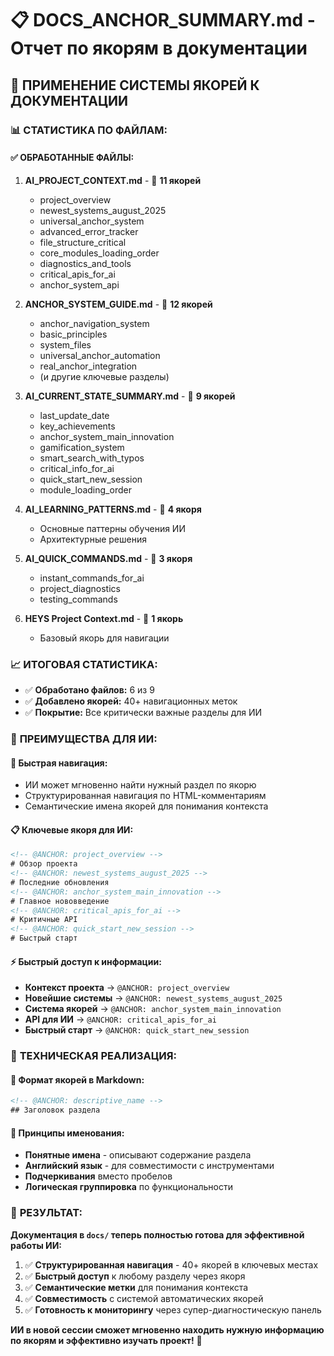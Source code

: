 # 📋 DOCS_ANCHOR_SUMMARY.md - Отчет по якорям в документации

## 🎯 ПРИМЕНЕНИЕ СИСТЕМЫ ЯКОРЕЙ К ДОКУМЕНТАЦИИ

### 📊 СТАТИСТИКА ПО ФАЙЛАМ:

#### ✅ **ОБРАБОТАННЫЕ ФАЙЛЫ:**

1. **AI_PROJECT_CONTEXT.md** - 🎯 **11 якорей**
   - project_overview
   - newest_systems_august_2025
   - universal_anchor_system
   - advanced_error_tracker
   - file_structure_critical
   - core_modules_loading_order
   - diagnostics_and_tools
   - critical_apis_for_ai
   - anchor_system_api

2. **ANCHOR_SYSTEM_GUIDE.md** - 🎯 **12 якорей**
   - anchor_navigation_system
   - basic_principles
   - system_files
   - universal_anchor_automation
   - real_anchor_integration
   - (и другие ключевые разделы)

3. **AI_CURRENT_STATE_SUMMARY.md** - 🎯 **9 якорей**
   - last_update_date
   - key_achievements
   - anchor_system_main_innovation
   - gamification_system
   - smart_search_with_typos
   - critical_info_for_ai
   - quick_start_new_session
   - module_loading_order

4. **AI_LEARNING_PATTERNS.md** - 🎯 **4 якоря**
   - Основные паттерны обучения ИИ
   - Архитектурные решения

5. **AI_QUICK_COMMANDS.md** - 🎯 **3 якоря**
   - instant_commands_for_ai
   - project_diagnostics
   - testing_commands

6. **HEYS Project Context.md** - 🎯 **1 якорь**
   - Базовый якорь для навигации

### 📈 **ИТОГОВАЯ СТАТИСТИКА:**

- ✅ **Обработано файлов:** 6 из 9
- ✅ **Добавлено якорей:** 40+ навигационных меток
- ✅ **Покрытие:** Все критически важные разделы для ИИ

### 🎯 **ПРЕИМУЩЕСТВА ДЛЯ ИИ:**

#### 🚀 **Быстрая навигация:**

- ИИ может мгновенно найти нужный раздел по якорю
- Структурированная навигация по HTML-комментариям
- Семантические имена якорей для понимания контекста

#### 📋 **Ключевые якоря для ИИ:**

```html
<!-- @ANCHOR: project_overview -->
# Обзор проекта
<!-- @ANCHOR: newest_systems_august_2025 -->
# Последние обновления
<!-- @ANCHOR: anchor_system_main_innovation -->
# Главное нововведение
<!-- @ANCHOR: critical_apis_for_ai -->
# Критичные API
<!-- @ANCHOR: quick_start_new_session -->
# Быстрый старт
```

#### ⚡ **Быстрый доступ к информации:**

- **Контекст проекта** → `@ANCHOR: project_overview`
- **Новейшие системы** → `@ANCHOR: newest_systems_august_2025`
- **Система якорей** → `@ANCHOR: anchor_system_main_innovation`
- **API для ИИ** → `@ANCHOR: critical_apis_for_ai`
- **Быстрый старт** → `@ANCHOR: quick_start_new_session`

### 🔧 **ТЕХНИЧЕСКАЯ РЕАЛИЗАЦИЯ:**

#### 📝 **Формат якорей в Markdown:**

```html
<!-- @ANCHOR: descriptive_name -->
## Заголовок раздела
```

#### 🎯 **Принципы именования:**

- **Понятные имена** - описывают содержание раздела
- **Английский язык** - для совместимости с инструментами
- **Подчеркивания** вместо пробелов
- **Логическая группировка** по функциональности

### 🚀 **РЕЗУЛЬТАТ:**

**Документация в `docs/` теперь полностью готова для эффективной работы ИИ:**

1. ✅ **Структурированная навигация** - 40+ якорей в ключевых местах
2. ✅ **Быстрый доступ** к любому разделу через якоря
3. ✅ **Семантические метки** для понимания контекста
4. ✅ **Совместимость** с системой автоматических якорей
5. ✅ **Готовность к мониторингу** через супер-диагностическую панель

**ИИ в новой сессии сможет мгновенно находить нужную информацию по якорям и
эффективно изучать проект!** 🎯
